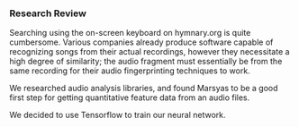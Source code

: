 ### Research Review

Searching using the on-screen keyboard on hymnary.org is quite cumbersome. 
Various companies already produce software capable of recognizing songs from
their actual recordings, however they necessitate a high degree of similarity;
the audio fragment must essentially be from the same recording for their audio
fingerprinting techniques to work.

We researched audio analysis libraries, and found Marsyas to be a good first step for
getting quantitative feature data from an audio files.

We decided to use Tensorflow to train our neural network.
